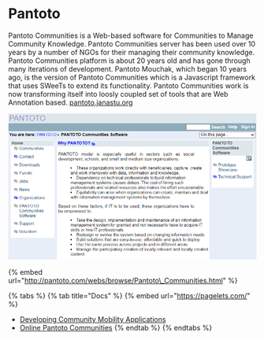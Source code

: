 # Pantoto

Pantoto Communities is a Web-based software for Communities to Manage Community Knowledge. Pantoto Communities server has been used over 10 years by a number of NGOs for their managing their community knowledge. Pantoto Communities platform is about 20 years old and has gone through many iterations of development. Pantoto Mouchak, which began 10 years ago, is the version of Pantoto Communities which is a Javascript framework that uses SWeeTs to extend its functionality. Pantoto Communities work is now transforming itself into loosly coupled set of tools that are Web Annotation based. [pantoto.janastu.org](http://pantoto.janastu.org/)

![](../.gitbook/assets/pantoto.png)

{% embed url="http://pantoto.com/webs/browse/Pantoto\_Communities.html" %}

{% tabs %}
{% tab title="Docs" %}
{% embed url="https://pagelets.com/" %}

* [Developing Community Mobility Applications](https://www.w3.org/2006/07/MWI-EC/Presentation/dinesh-mobile-w3c.pdf)
* [Online Pantoto Communities](http://www.pantoto.org/)
{% endtab %}
{% endtabs %}

